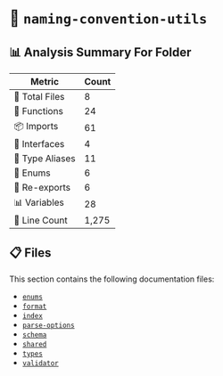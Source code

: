 # 📁 `naming-convention-utils`

## 📊 Analysis Summary For Folder

| Metric | Count |
|--------|-------|
| 📁 Total Files | 8 |
| 🔧 Functions | 24 |
| 📦 Imports | 61 |
| 📐 Interfaces | 4 |
| 📑 Type Aliases | 11 |
| 🎯 Enums | 6 |
| 🔄 Re-exports | 6 |
| 📊 Variables | 28 |
| 🔢 Line Count | 1,275 |


## 📋 Files

This section contains the following documentation files:

- [`enums`](./enums.md)
- [`format`](./format.md)
- [`index`](./index.md)
- [`parse-options`](./parse-options.md)
- [`schema`](./schema.md)
- [`shared`](./shared.md)
- [`types`](./types.md)
- [`validator`](./validator.md)